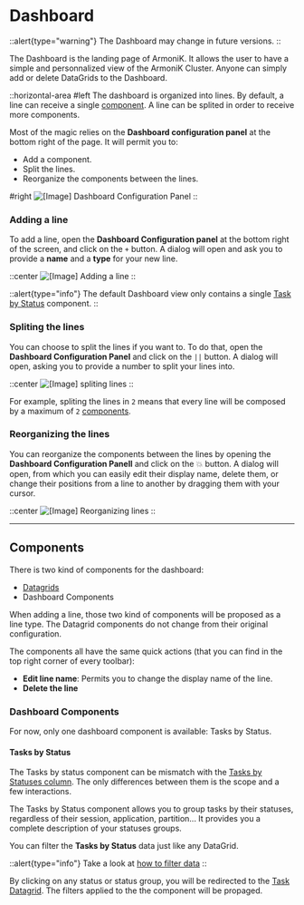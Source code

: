 # Dashboard

::alert{type="warning"}
The Dashboard may change in future versions.
::

The Dashboard is the landing page of ArmoniK. It allows the user to have a simple and personnalized view of the ArmoniK Cluster. Anyone can simply add or delete DataGrids to the Dashboard.

::horizontal-area
#left
The dashboard is organized into lines. By default, a line can receive a single [component](#components). A line can be splited in order to receive more components.

Most of the magic relies on the **Dashboard configuration panel** at the bottom right of the page. It will permit you to:

- Add a component.
- Split the lines.
- Reorganize the components between the lines.

#right
![\[Image\] Dashboard Configuration Panel](https://armonik-public-images.s3.eu-west-3.amazonaws.com/Documentation-GUI/dashboard-configuration-panel.png)
::

### Adding a line

To add a line, open the **Dashboard Configuration panel** at the bottom right of the screen, and click on the `+` button. A dialog will open and ask you to provide a **name** and a **type** for your new line.

::center
![\[Image\] Adding a line](https://armonik-public-images.s3.eu-west-3.amazonaws.com/Documentation-GUI/add-line.png)
::

::alert{type="info"}
The default Dashboard view only contains a single [Task by Status](#tasks-by-status) component.
::

### Spliting the lines

You can choose to split the lines if you want to. To do that, open the **Dashboard Configuration Panel** and click on the `||` button. A dialog will open, asking you to provide a number to split your lines into.

::center
![\[Image\] spliting lines](https://armonik-public-images.s3.eu-west-3.amazonaws.com/Documentation-GUI/dashboard-spliting-lines.png)
::

For example, spliting the lines in `2` means that every line will be composed by a maximum of `2` [components](#components).

### Reorganizing the lines

You can reorganize the components between the lines by opening the **Dashboard Configuration Panell** and click on the 💥 button. A dialog will open, from which you can easily edit their display name, delete them, or change their positions from a line to another by dragging them with your cursor.

::center
![\[Image\] Reorganizing lines](https://armonik-public-images.s3.eu-west-3.amazonaws.com/Documentation-GUI/dashboard-reorganizing-lines.png)
::

---

## Components

There is two kind of components for the dashboard:
- [Datagrids](./6.DataGrids/1.introduction.md)
- Dashboard Components

When adding a line, those two kind of components will be proposed as a line type. The Datagrid components do not change from their original configuration.

The components all have the same quick actions (that you can find in the top right corner of every toolbar):

- **Edit line name**: Permits you to change the display name of the line.
- **Delete the line**

### Dashboard Components

For now, only one dashboard component is available: Tasks by Status.

#### Tasks by Status

The Tasks by status component can be mismatch with the [Tasks by Statuses column](./6.DataGrids/3.columns.md#tasks-by-statuses). The only differences between them is the scope and a few interactions.

The Tasks by Status component allows you to group tasks by their statuses, regardless of their session, application, partition... It provides you a complete description of your statuses groups.

You can filter the **Tasks by Status** data just like any DataGrid.

::alert{type="info"}
Take a look at [how to filter data](./6.DataGrids/6.filtering.md#how-filters-work)
::

By clicking on any status or status group, you will be redirected to the [Task Datagrid](./7.Data/4.Tasks.md). The filters applied to the the component will be propaged.